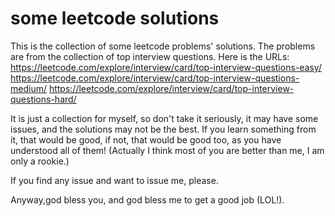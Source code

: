 # some leetcode solutions

This is the collection of some leetcode problems' solutions. The problems are from the collection of top interview questions.
Here is the URLs:
https://leetcode.com/explore/interview/card/top-interview-questions-easy/
https://leetcode.com/explore/interview/card/top-interview-questions-medium/
https://leetcode.com/explore/interview/card/top-interview-questions-hard/

It is just a collection for myself, so don't take it seriously, it may have some issues, and the solutions may not be the best.
If you learn something from it, that would be good, if not, that would be good too, as you have understood all of them! (Actually I think most of you are better than me, I am only a rookie.)

If you find any issue and want to issue me, please.

Anyway,god bless you, and god bless me to get a good job (LOL!).